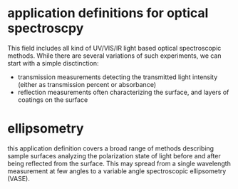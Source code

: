 # application definitions for optical spectroscpy
This field includes all kind of UV/VIS/IR light based optical spectroscopic methods.
While there are several variations of such experiments, we can start with a simple disctinction:
 - transmission measurements detecting the transmitted light intensity (either as transmission percent or absorbance)
 - reflection measurements often characterizing the surface, and layers of coatings on the surface

# ellipsometry
this application definition covers a broad range of methods describing sample surfaces analyzing the polarization state of light before and after being reflected from the surface. This may spread from a single wavelength measurement at few angles to a variable angle spectroscopic ellipsometry (VASE).
